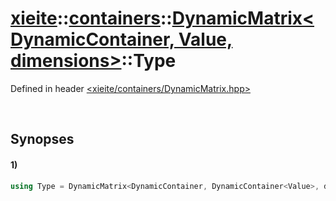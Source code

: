 # [xieite](../../../../xieite.md)\:\:[containers](../../../../containers.md)\:\:[DynamicMatrix\<DynamicContainer, Value, dimensions\>](../../../DynamicMatrix.md)\:\:Type
Defined in header [<xieite/containers/DynamicMatrix.hpp>](../../../../../include/xieite/containers/DynamicMatrix.hpp)

&nbsp;

## Synopses
#### 1)
```cpp
using Type = DynamicMatrix<DynamicContainer, DynamicContainer<Value>, dimensions - 1>::Type;
```
